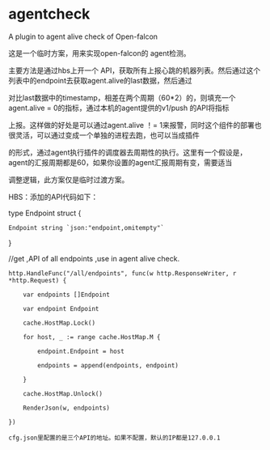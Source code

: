 # agentcheck

A plugin to agent alive check of Open-falcon 

这是一个临时方案，用来实现open-falcon的 agent检测。

主要方法是通过hbs上开一个 API，获取所有上报心跳的机器列表。然后通过这个列表中的endpoint去获取agent.alive的last数据，然后通过

对比last数据中的timestamp，相差在两个周期（60*2）的，则填充一个agent.alive = 0的指标，通过本机的agent提供的v1/push 的API将指标

上报。这样做的好处是可以通过agent.alive ！= 1来报警，同时这个组件的部署也很灵活，可以通过变成一个单独的进程去跑，也可以当成插件

的形式，通过agent执行插件的调度器去周期性的执行。这里有一个假设是，agent的汇报周期都是60，如果你设置的agent汇报周期有变，需要适当

调整逻辑，此方案仅是临时过渡方案。

HBS：添加的API代码如下：

type Endpoint struct {

	Endpoint string `json:"endpoint,omitempty"`
	
}

//get ,API of all endpoints ,use in agent alive check.

	http.HandleFunc("/all/endpoints", func(w http.ResponseWriter, r *http.Request) {
	
		var endpoints []Endpoint
		
		var endpoint Endpoint
		
		cache.HostMap.Lock()
		
		for host, _ := range cache.HostMap.M {
		
			endpoint.Endpoint = host
			
			endpoints = append(endpoints, endpoint)
			
		}
		
		cache.HostMap.Unlock()

		RenderJson(w, endpoints)
		
	})
	
	cfg.json里配置的是三个API的地址。如果不配置，默认的IP都是127.0.0.1

